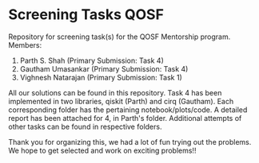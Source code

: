 # Screening Tasks QOSF
Repository for screening task(s) for the QOSF Mentorship program.
Members:
1. Parth S. Shah (Primary Submission: Task 4)
2. Gautham Umasankar (Primary Submission: Task 4)
3. Vighnesh Natarajan (Primary Submission: Task 1)

All our solutions can be found in this repository. Task 4 has been implemented in two libraries, qiskit (Parth) and cirq (Gautham). 
Each corresponding folder has the pertaining notebook/plots/code. A detailed report has been attached for 4, in Parth's folder. Additional attempts of other tasks can be found in respective folders. 

Thank you for organizing this, we had a lot of fun trying out the problems. We hope to get selected and work on exciting problems!!

